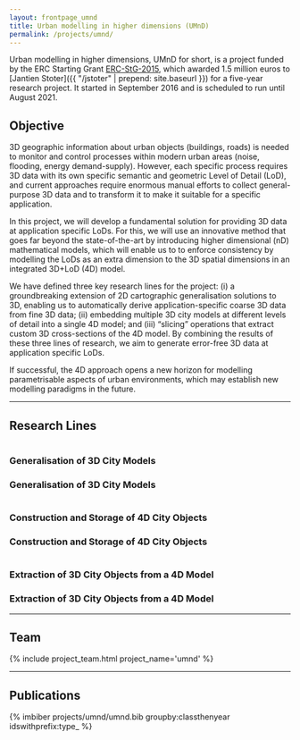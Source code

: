```yaml
---
layout: frontpage_umnd
title: Urban modelling in higher dimensions (UMnD)
permalink: /projects/umnd/
---
```


Urban modelling in higher dimensions, UMnD for short, is a project funded by the ERC Starting Grant [ERC-StG-2015](https://cordis.europa.eu/project/rcn/199506_en.html), which awarded 1.5 million euros to [Jantien Stoter]({{ "/jstoter" | prepend: site.baseurl }}) for a five-year research project.
It started in September 2016 and is scheduled to run until August 2021.

## Objective

3D geographic information about urban objects (buildings, roads) is needed to monitor and control processes within modern urban areas (noise, flooding, energy demand-supply).
However, each specific process requires 3D data with its own specific semantic and geometric Level of Detail (LoD), and current approaches require enormous manual efforts to collect general-purpose 3D data and to transform it to make it suitable for a specific application.

In this project, we will develop a fundamental solution for providing 3D data at application specific LoDs.
For this, we will use an innovative method that goes far beyond the state-of-the-art by introducing higher dimensional (nD) mathematical models, which will enable us to to enforce consistency by modelling the LoDs as an extra dimension to the 3D spatial dimensions in an integrated 3D+LoD (4D) model.

We have defined three key research lines for the project: (i) a groundbreaking extension of 2D cartographic generalisation solutions to 3D, enabling us to automatically derive application-specific coarse 3D data from fine 3D data; (ii) embedding multiple 3D city models at different levels of detail into a single 4D model; and (iii) “slicing” operations that extract custom 3D cross-sections of the 4D model.
By combining the results of these three lines of research, we aim to generate error-free 3D data at application specific LoDs.

If successful, the 4D approach opens a new horizon for modelling parametrisable aspects of urban environments, which may establish new modelling paradigms in the future.

- - - 

## Research Lines

<div class="row">
    <div class="col-xs-5 col-sm-4">
      <a href="{{ "/projects/umnd/rl1.html" | prepend: site.baseurl }}" class="rl-thumbnail">
        <img src="{{ "/projects/umnd/img/rl1.png" | prepend: site.baseurl }}" alt="">
      </a>
      <div class="caption hidden-xs">
        <h3>Generalisation of 3D City Models</h3>
      </div>
    </div>
    <div class="col-xs-7 caption visible-xs">
      <h3>Generalisation of 3D City Models</h3>
    </div>
    <div class="col-xs-5 col-sm-4">
      <a href="{{ "/projects/umnd/rl2.html" | prepend: site.baseurl }}" class="rl-thumbnail">
        <img src="{{ "/projects/umnd/img/rl2.png" | prepend: site.baseurl }}" alt="">
      </a>
      <div class="caption hidden-xs">
        <h3>Construction and Storage of 4D City Objects</h3>
      </div>
    </div>
    <div class="col-xs-7 caption visible-xs">
      <h3>Construction and Storage of 4D City Objects</h3>
    </div>
    <div class="col-xs-5 col-sm-4">
      <a href="{{ "/projects/umnd/rl3.html" | prepend: site.baseurl }}" class="rl-thumbnail">
        <img src="{{ "/projects/umnd/img/rl3.png" | prepend: site.baseurl }}" alt="">
      </a>
      <div class="caption hidden-xs">
        <h3>Extraction of 3D City Objects from a 4D Model</h3>
      </div>
    </div>
    <div class="col-xs-7 caption visible-xs">
      <h3>Extraction of 3D City Objects from a 4D Model</h3>
    </div>
  </div>

- - -

## Team

<div class="row">
    {% include project_team.html project_name='umnd' %} 
</div>

- - -

## Publications

{% imbiber projects/umnd/umnd.bib groupby:classthenyear idswithprefix:type_ %}

<!-- <div class="row">

  <div class="col-md-2 col-sm-4 col-xs-8 col-xs-offset-2 col-sm-offset-0 col-md-offset-0">
      <a href="http://3d.bk.tudelft.nl/alabetski"><img class="img-circle img-responsive" src="{{ site.baseurl }}/img/staff/anna.png" alt="Anna  Labetski photo" /></a>
    <h3>Anna  Labetski<br /><small>PhD candidate</small></h3>
    <p>
        <a href="http://3d.bk.tudelft.nl/alabetski"><i class="fa fa-home"></i></a> | <a href="mailto:a.labetski@tudelft.nl"><i class="fa fa-envelope"></i></a> | <a href="https://twitter.com/BigLabetski"><i class="fa fa-twitter"></i></a><br />
        <br />
        <br />
    </p>
  </div>

  <div class="col-md-2 col-sm-4 col-xs-8 col-xs-offset-2 col-sm-offset-0 col-md-offset-0">
        <a href="http://tudelft.nl/hledoux"><img class="img-circle img-responsive" src="{{ site.baseurl }}/img/staff/hugo.jpg" alt="Hugo  Ledoux photo" /></a>
      <h3>Hugo  Ledoux<br /><small>Associate-prof.</small></h3>
      <p>
          <a href="http://tudelft.nl/hledoux"><i class="fa fa-home"></i></a> | 
          <a href="mailto:h.ledoux@tudelft.nl"><i class="fa fa-envelope"></i></a> | 
          <a href="tel:+31 15 27 86114"><i class="fa fa-phone"></i></a> | 
          <a href="https://twitter.com/hugoledoux"><i class="fa fa-twitter"></i></a><br />
      </p>
  </div>

  <div class="col-md-2 col-sm-4 col-xs-8 col-xs-offset-2 col-sm-offset-0 col-md-offset-0">
        <a href="http://3d.bk.tudelft.nl/jstoter"><img class="img-circle img-responsive" src="{{ site.baseurl }}/img/staff/jantien.jpg" alt="Jantien  Stoter photo" /></a>
      <h3>Jantien Stoter<br /><small>Professor</small></h3>
      <p>
          <i class="fa fa-home"></i> <a href="http://3d.bk.tudelft.nl/jstoter">3d.bk.tudelft.nl/jstoter</a><br />
          <i class="fa fa-envelope"></i> <a href="mailto:j.e.stoter@tudelft.nl">j.e.stoter@tudelft.nl</a><br />
          <i class="fa fa-phone"></i> <a href="tel:+31 15 27 81664">+31 15 27 81664</a><br />
          <i class="fa fa-twitter"></i> <a href="https://twitter.com/jantienstoter">@jantienstoter</a><br />
      </p>
  </div>

  <div class="col-md-2 col-sm-4 col-xs-8 col-xs-offset-2 col-sm-offset-0 col-md-offset-0">
        <a href="http://3d.bk.tudelft.nl/ken"><img class="img-circle img-responsive" src="{{ site.baseurl }}/img/staff/ken.jpg" alt="Ken Arroyo Ohori photo" /></a>
      <h3>Ken Arroyo Ohori<br /><small>Postdoc</small></h3>
      <p>
          <i class="fa fa-home"></i> <a href="http://3d.bk.tudelft.nl/ken">3d.bk.tudelft.nl/ken</a><br />
          <i class="fa fa-envelope"></i> <a href="mailto:g.a.k.arroyoohori@tudelft.nl">g.a.k.arroyoohori@tudelft.nl</a><br />
      </p>
  </div>

  <div class="col-md-2 col-sm-4 col-xs-8 col-xs-offset-2 col-sm-offset-0 col-md-offset-0">
          <a href="http://3d.bk.tudelft.nl/svitalis"><img class="img-circle img-responsive" src="/img/staff/stelios.jpg" alt="Stelios Vitalis photo" /></a>
        <h3>Stelios  Vitalis<br /><small>PhD candidate</small></h3>
        <p>
            <i class="fa fa-home"></i> <a href="http://3d.bk.tudelft.nl/svitalis">3d.bk.tudelft.nl/svitalis</a><br />
            <i class="fa fa-envelope"></i> <a href="mailto:s.vitalis@tudelft.nl">s.vitalis@tudelft.nl</a><br />
            <br />
            <br />
        </p>
      </div>
</div> -->
